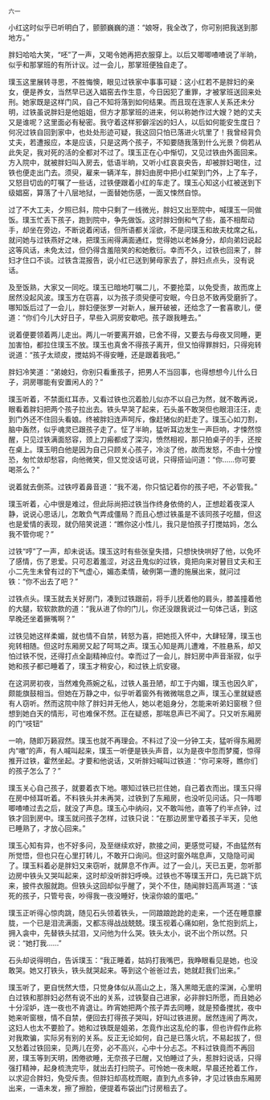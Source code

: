     六一 

   小红这时似乎已听明白了，颤颤巍巍的道：“娘呀，我全改了，你可别把我送到那地方。”

   胖妇哈哈大笑，“呸”了一声，又喝令她再把衣服穿上。以后又唧唧喳喳说了半晌，似乎和那掌班的有所计议。过一会儿，那掌班便独自走了。

   璞玉这里展转寻思，不胜悔懊，眼见过铁家中事事可疑：这小红若不是胖妇的亲女，便是养女，当然早已送入娼窑去作生意，今日因犯了重罪，才被掌班送回来处刑。她家既是这样门风，自己不知将落到如何结果。而且现在连家人关系还未分明，过铁虽说胖妇是他姐姐，但方才那掌班的进来，何以称她作过大嫂？她的丈夫又是谁呢？这里面必有秘密。我守着这样邪僻淫凶的妇人，以后如何能安生度日？何况过铁自回到家中，也处处形迹可疑，我这回只怕已落进火坑里了！我曾经背负丈夫，若遭报应，本是应该，只是这两个孩子，不知要随我落到什么光景？倘若从此失足，我对死的活的全都对不过了。璞玉正在心中惭切，又见过铁由外面回来。方入院中，就被胖妇叫入房去，低语半晌，又听小红哀哀央告，却被胖妇喝住，过铁也便走出门去。须臾，雇来一辆洋车，胖妇由房中把小红架到门外，上了车子，又怒目切齿的叮嘱了一些话，过铁便跟着小红的车走了。璞玉心知这小红被送到下级娼窑，算落了十八层地狱，一面替她伤感，一面又悚然自惊。

   过了不大工夫，夕照已斜，院中只剩了一线微光，胖妇又出至院中，喊璞玉一同做饭。璞玉忙丢下孩子，跑到院中，争先做饭。这时胖妇倒和气了些，虽不相帮动手，却坐在旁边，不断说着闲话，但所语都关淫欲，不是问璞玉和故夫枕席之私，就问她与过铁燕好之味，把璞玉闹得满面通红，觉得她以老姊身分，却向弟妇说起这等风话，未免太过，但仍得含羞陪笑的和她敷衍。幸而不久，过铁也回来了，胖妇才住口不谈。过铁含混报告，说小红已送到舅母家去了，胖妇点点头，没有说话。

   及至饭熟，大家又一同吃。璞玉已暗地叮嘱二儿，不要抢菜，以免受责，故而席上居然没起风波。璞玉方在窃喜，以为孩子须臾便可安眠，今日总不致再受磨折了。哪知饭后过了一会儿，胖妇便张罗一对新人，展开破被，还给念了一套喜歌儿，便道：“你们今儿大好日子，早些入洞房安歇吧。孩子跟我睡去。”

   说着便要领着两儿走出。两儿一听要离开娘，已舍不得，又要去与母夜叉同睡，更加害怕，都拉住璞玉不放。璞玉也真舍不得孩子离开，但又怕得罪胖妇，只得宛转说道：“孩子太顽皮，搅姑妈不得安睡，还是跟着我吧。”

   胖妇冷笑道：“弟媳妇，你别只看重孩子，把男人不当回事，也得想想今儿什么日子，洞房哪能有安置闲人的？”

   璞玉听着，不禁面红耳赤，又看过铁也沉着脸儿似亦不以自己为然，就不敢再说，眼看着胖妇把两个孩子拉出去。铁头早哭了起来，石头虽不敢哭但也眼泪汪汪，走到门外还不住回头看娘。终被胖妇连声呵斥，像赶猪似的赶走了。璞玉心如刀割，脑中轰然，似乎魂灵已跟孩子走了。怔了半晌，猛听耳边发生一声巨响，才悚然惊醒，只见过铁满面怒容，颈上刀瘢都成了深沟，愤然相视，那只拍桌子的手，还按在桌上。璞玉明白他是因为自己只顾关心孩子，冷淡了他，故而发怒，不由十分惶恐，匆忙敛却愁容，向他微笑，但又觉没话可说，只得搭讪问道：“你……你可要喝茶么？”

   说着就去倒茶。过铁哼着鼻音道：“我不渴，你只惦记着你的孩子吧，不必管我。”

   璞玉听着，心中很是难过，但此际尚把过铁当作终身依倚的人，正想趁着夜深人静，说说心思话儿，怎敢负气弄成僵局？而且心想过铁虽是不该同孩子吃醋，但这也是爱情的表现，就仍陪笑说道：“瞧你这小性儿，我只是怕孩子打搅姑妈，怎么我不管你呢？”

   过铁“哼”了一声，却未说话。璞玉这时有些张皇失措，只想快快哄好了他，以免坏了感情，伤了恩爱。只可忍着羞涩，对这丑鬼似的过铁，竟把向来对瞽目丈夫和王小二先生未曾有过的下气虚心，媚态柔情，破例第一遭的施展出来，就问过铁：“你不出去了吧？”

   过铁点头。璞玉就去关好房门，凑到过铁跟前，将手儿抚着他的肩头，膝盖撞着他的大腿，软软款款的道：“我从进了你的门儿，你还没跟我说过一句体己话，到这早晚还坐着撅嘴啊？”

   过铁见她这样柔媚，就也情不自禁，转怒为喜，把她揽入怀中，大肆轻薄，璞玉也宛转相随。但这时东厢房又起了呵骂之声。璞玉心知是两儿遭难，不胜悬系，却又怕过铁不悦，还得打点全副精神应付。幸而过了一会儿，胖妇房中声音渐寂，似乎她和孩子都已睡着了，璞玉才稍安心，和过铁上炕安寝。

   在这洞房初夜，当然难免燕婉之私，过铁人虽丑陋，却工于内媚，璞玉也因久旷，颇能旗鼓相当。但她在万静之中，似乎听着窗外有微微喘息之声，璞玉心里就疑惑有人窃听。然而这院中除了胖妇并无他人，她以老姐身分，怎能来听弟妇窗根？但想到她白天的情形，可也难保不然。正在疑惑，那喘息声已不闻了。只又听东厢房的门“吱钮”

   一响，随即万籁寂然。璞玉也就不再理会。不料过了没一分钟工夫，猛听得东厢房内“嗷”的声，有人喊叫起来，璞玉一听便是铁头声音，以为是夜中忽而梦魇，惊得推开过铁，霍然坐起。才要和他说话，又听胖妇喊叫过铁道：“你可来呀，瞧你们的孩子怎么了？”

   璞玉关心自己孩子，就要着衣下地。哪知过铁已拦住她，自己着衣而出。璞玉只得在房中倾耳听着。不料铁头并未再哭，过铁到了东厢房，也没听见问话。只一阵唧唧喳喳过去之后，就没了声息。璞玉心中纳闷，又不敢叫他，直等了约半点钟，过铁才回到房中。璞玉就问孩子怎样，过铁只说：“在那边房里守着孩子半天，见他已睡熟了，才放心回来。”

   璞玉心知有异，也不好多问，及至继续欢好，款接之间，更感觉可疑，不由猛然有所觉悟，但也只在心里打转儿，不敢开口询问。但这时窗外喘息声，又隐隐可闻了。璞玉料着必是胖妇又来窃听，就屏息不作声。过了一会儿，天已五更，忽听那边房中铁头又哭叫起来，这时却没听胖妇呼唤。过铁也不等璞玉开口，先已跳下炕来，披件衣服就跑。但铁头这回却似乎醒了，哭个不住，随闻胖妇高声骂道：“该死的孩子，只管号丧，吵得我一夜没睡好，快滚你娘的蛋吧。”

   璞玉正听得心惊肉跳，随见石头领着铁头，一同踉踉跄跄的走来，一个还在睡意朦胧，一个已是泪流满面，又都冻得战战兢兢。璞玉视着心痛如剜，急忙抱到炕上，拥入衾中，先替铁头拭泪，又问他为什么哭。铁头太小，说不出个所以然。只说：“她打我……”

   石头却说得明白，告诉璞玉：“我正睡着，姑妈打我嘴巴，我睁眼看见是她，也没敢哭。她又打铁头，铁头就哭起来。等到这个爸爸过去，她就赶我们出来。”

   璞玉听了，更自恍然大悟，只觉身体似从高山之上，落入黑暗无底的深渊，心里明白过铁和那胖妇必然有说不出的关系，过铁娶自己进家，必非胖妇所愿，而且她必十分淫妒，连一夜也不肯退让。昨宵她把两个孩子弄去同睡，就是预备搅扰，夜中她来听窗根，情不自禁，便回去打得孩子哭叫，好叫过铁进房。居然连闹了两次，这妇人也太不要脸了。她和过铁既是姐弟，怎竟作出这乱伦的事，但也许假作此称对我欺骗，实际另有别的关系。反正无论如何，自己是已落火坑，不易起拔了，但又愁着过铁回来，见两儿在旁，必不高兴，心中十分忐忑。不料过铁竟而不再回房，璞玉等到天明，困倦欲睡，无奈孩子已醒，又怕睡过了头，惹胖妇说话，只得强打精神，起身梳洗完毕，就出去打扫院子。可怜她一夜未眠，早晨还抢着工作，以求迎合胖妇，免受斥责。但胖妇却高枕而眠，直到九点多钟，才见过铁由东厢房出来，一语未发，擦了擦脸，便提着布袋出门讨房租去了。

